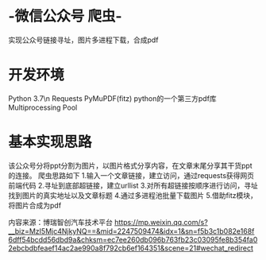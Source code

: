 # -微信公众号 爬虫-
实现公众号链接寻址，图片多进程下载，合成pdf

# 开发环境
Python 3.7\n
Requests
PyMuPDF(fitz)  python的一个第三方pdf库
Multiprocessing Pool

# 基本实现思路
该公众号分将ppt分割为图片，以图片格式分享内容，在文章末尾分享其干货ppt的连接。
爬虫思路如下
1.输入一个文章链接，建立访问，通过requests获得网页前端代码
2.寻址到底部超链接，建立urllist
3.对所有超链接按顺序进行访问，寻址找到图片的真实地址以及文章标题
4.通过多进程池批量下载图片
5.借助fitz模块，将图片合成为pdf



内容来源：博瑞智创汽车技术平台
https://mp.weixin.qq.com/s?__biz=MzI5Mjc4NjkyNQ==&mid=2247509474&idx=1&sn=f5b3c1b082e168f6dff54bcdd56dbd9a&chksm=ec7ee260db096b763fb23c03095fe8b354fa02ebcbdbfeaef14ac2ae990a8f792cb6ef164351&scene=21#wechat_redirect
